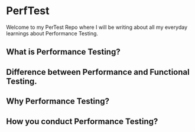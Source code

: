 # PerfTest

Welcome to my PerTest Repo where I will be writing about all my everyday learnings about Performance Testing.

## What is Performance Testing?

## Difference between Performance and Functional Testing.

## Why Performance Testing?

## How you conduct Performance Testing?


